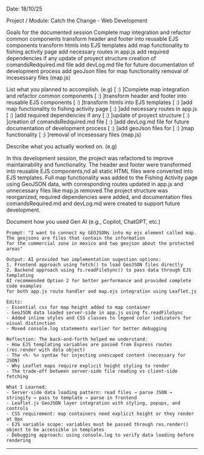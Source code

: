 Date: 18/10/25

Project / Module: Catch the Change - Web Development

Goals for the documented session
    Complete map integration and refactor common components
    transform header and footer into reusable EJS components
    transform htmls into EJS templates
    add map functionality to fishing activity page
    add necessary routes in app.js
    add required dependencies if any
    update of proyect structure
    creation of comandsRedquired.md file
    add devLog.md file for future documentation of development process
    add geoJson files for
    map functionality
    removal of incesessary files (map.js)

List what you planned to accomplish. (e.g)
    [ :) ]Complete map integration and refactor common components
    [ :) ]transform header and footer into reusable EJS components
    [ :) ]transform htmls into EJS templates
    [ :) ]add map functionality to fishing activity page
    [ :) ]add necessary routes in app.js
    [ :) ]add required dependencies if any
    [ :) ]update of proyect structure
    [ :) ]creation of comandsRedquired.md file
    [ :) ]add devLog.md file for future documentation of development process
    [ :) ]add geoJson files for
    [ :) ]map functionality
    [ :) ]removal of incesessary files (map.js)

Describe what you actually worked on. (e.g)

In this development session, the project was refactored to improve maintainability and functionality.
The header and footer were transformed into reusable EJS components,nd all static HTML files were converted into EJS templates.
Full map functionality was added to the Fishing Activity page using GeoJSON data, with corresponding routes updated in app.js 
and unnecessary files like map.js removed.The project structure was reorganized, required dependencies were added, 
and documentation files comandsRequired.md and devLog.md were created to support future development.

Document how you used Gen AI (e.g., Copilot, ChatGPT, etc.)

    Prompt: "I want to connect my GEOJSONs into my ejs element called map. The geojsons are files that contain the information 
    for the commercial zone in mexico and two geojson about the protected areas"

    Output: AI provided two implementation sugestion options:
    1. Frontend approach using fetch() to load GeoJSON files directly
    2. Backend approach using fs.readFileSync() to pass data through EJS templating
    AI recommended Option 2 for better performance and provided complete code examples 
    for both app.js route handler and map.ejs integration using Leaflet.js

    Edits: 
    - Essential css for map height added to map container
    - GeoJSON data loaded server-side in app.js using fs.readFileSync
    - Added inline styles and CSS classes to legend color indicators for visual distinction
    - Moved console.log statements earlier for better debugging

    Reflection: The back-and-forth helped me understand:
    - How EJS templating variables are passed from Express routes (res.render with data object)
    - The <%- %> syntax for injecting unescaped content (necessary for JSON)
    - Why Leaflet maps require explicit height styling to render
    - The trade-off between server-side file reading vs client-side fetching

    What I Learned:
    - Server-side data loading pattern: read files → parse JSON → stringify → pass to template → parse in frontend
    - Leaflet.js GeoJSON layer integration with styling, popups, and controls
    - CSS requirement: map containers need explicit height or they render at 0px
    - EJS variable scope: variables must be passed through res.render() object to be accessible in templates
    - Debugging approach: using console.log to verify data loading before rendering



**************************************************




